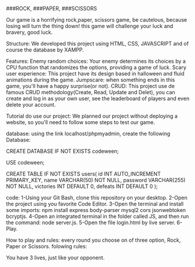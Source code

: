 ###ROCK, ###PAPER, ###SCISSORS

Our game is a horrifying rock,paper, scissors game, be cautelous, because losing will turn the thing down! this game will challenge your luck and bravery, good luck.

Structure:
We developed this project using HTML, CSS, JAVASCRIPT and of course the database by XAMPP.

Features:
Enemy random choices: Your enemy determines its choices by a CPU function that randomizes the options, providing a game of luck.
Scary user experience: This project have its design based in halloween and fluid animations during the game.
Jumpscare: when something ends in this game, you'll have a happy surprise(or not).
CRUD: This project use de famous CRUD methodology(Create, Read, Update and Delet), you can create and log in as your own user, see the leaderboard of players and even delete your account.

Tutorial do use our project:
We planned our project without deploying a website, so you'll need to follow some steps to test our game.

database:
using the link localhost/phpmyadmin, create the following Database:

CREATE DATABASE IF NOT EXISTS codeween;

USE codeween;

CREATE TABLE IF NOT EXISTS users(
id INT AUTO_INCREMENT PRIMARY_KEY,
name VARCHAR(50) NOT NULL,
password VARCHAR(255) NOT NULL,
victories INT DEFAULT 0,
defeats INT DEFAULT 0
);

code:
1-Using your Git Bash, clone this repository on your desktop.
2-Open the project using you favorite Code Editor.
3-Open the terminal and install some imports: npm install express body-parser mysql2 cors jsonwebtoken bcryptjs.
4-Open an integrated terminal in the folder called JS, and then run the command: node server.js.
5-Open the file login.html by live server.
6-Play.

How to play and rules:
every round you choose on of three option, Rock, Paper or Scissors.
folowing rules:

You have 3 lives, just like your opponent.


